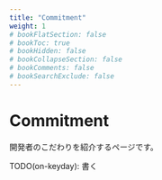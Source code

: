 ```yaml
---
title: "Commitment"
weight: 1
# bookFlatSection: false
# bookToc: true
# bookHidden: false
# bookCollapseSection: false
# bookComments: false
# bookSearchExclude: false
---
```


# Commitment

開発者のこだわりを紹介するページです。

TODO(on-keyday): 書く
